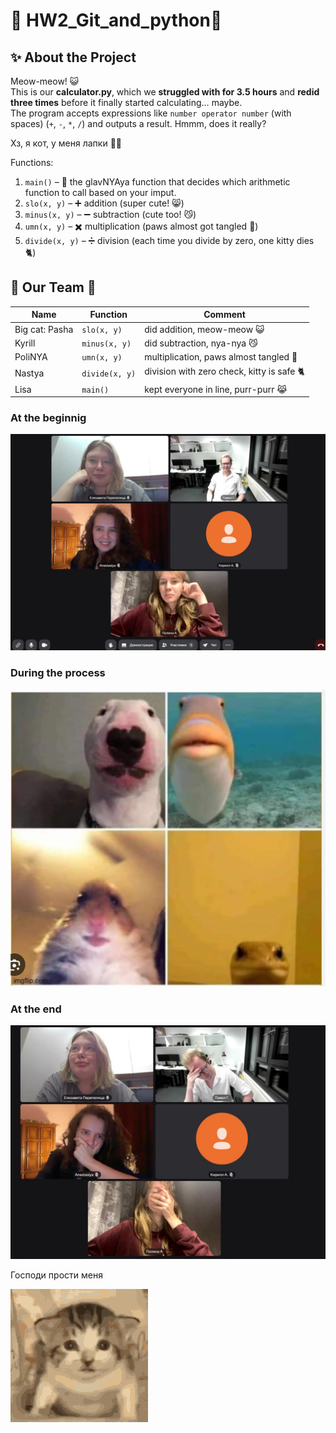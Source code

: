 # 🐾 HW2_Git_and_python🐾

## ✨ About the Project
Meow-meow! 😺  
This is our **calculator.py**, which we **struggled with for 3.5 hours** and **redid three times** before it finally started calculating… maybe.  
The program accepts expressions like `number operator number` (with spaces) (`+`, `-`, `*`, `/`) and outputs a result. Hmmm, does it really? 

Хз, я кот, у меня лапки 🐱‍👤

Functions:  
1. `main()` – 🐾 the glavNYAya function that decides which arithmetic function to call based on your imput.  
2. `slo(x, y)` – ➕ addition (super cute! 😸)  
3. `minus(x, y)` – ➖ subtraction (cute too! 😼)  
4. `umn(x, y)` – ✖️ multiplication (paws almost got tangled 🐾)  
5. `divide(x, y)` – ➗ division (each time you divide by zero, one kitty dies 🐈)


## 👥 Our Team 🐾

| Name                     | Function          | Comment                                           |
|--------------------------|-----------------|--------------------------------------------------|
| Big cat: Pasha           | `slo(x, y)`      | did addition, meow-meow 😺                       |
| Kyrill                   | `minus(x, y)`    | did subtraction, nya-nya 😼           |
| PoliNYA                  | `umn(x, y)`      | multiplication, paws almost tangled 🐾           |
| Nastya                   | `divide(x, y)`   | division with zero check, kitty is safe 🐈          |
| Lisa                     | `main()`         | kept everyone in line, purr-purr  😹 |


### At the beginnig
![1](imgs/before.jpg)

### During the process
![1](imgs/us.jpg)

### At the end
![1](imgs/after.jpg)


Господи прости меня

![Bomb](imgs/bomb.gif)
